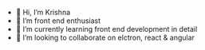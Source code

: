 - 👋 Hi, I’m Krishna
- 👀 I’m front end enthusiast
- 🌱 I’m currently learning front end development in detail
- 💞️ I’m looking to collaborate on elctron, react & angular

<!---
krishnalinx/krishnalinx is a ✨ special ✨ repository because its `README.md` (this file) appears on your GitHub profile.
You can click the Preview link to take a look at your changes.
--->
